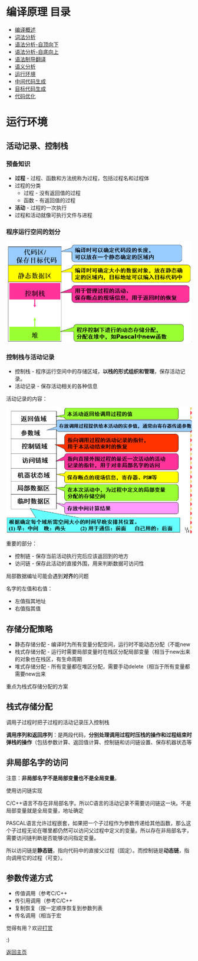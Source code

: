 # 编译原理 目录

- [编译概述](1.md)
- [词法分析](2.md)
- [语法分析-自顶向下](3.md)
- [语法分析-自底向上](4.md)
- [语法制导翻译](5.md)
- [语义分析](6.md)
- [运行环境](7.md)
- [中间代码生成](8.md)
- [目标代码生成](9.md)
- [代码优化](10.md)

# 运行环境

## 活动记录、控制栈

### 预备知识

- **过程** - 过程、函数和方法统称为过程，包括过程名和过程体
- 过程的分类
  - 过程 - 没有返回值的过程
  - 函数 - 有返回值的过程
- **活动** - 过程的一次执行
- 过程和活动就像可执行文件与进程

### 程序运行空间的划分

![7-1](img/7-1.png)

### 控制栈与活动记录

- 控制栈 - 程序运行空间中的存储区域，**以栈的形式组织和管理**，保存活动记录。
- 活动记录 - 保存活动相关的各种信息

活动记录的内容：

![7-2](img/7-2.png)

重要的部分：
- 控制链 - 保存当前活动执行完后应该返回到的地方
- 访问链 - 保存此活动的直接外围，用来判断数据可访问性

局部数据编址可能会遇到**对齐**的问题

名字的左值和右值：
- 左值指其地址
- 右值指其值

## 存储分配策略

- 静态存储分配 - 编译时为所有变量分配空间，运行时不能动态分配（不能new
- 栈式存储分配 - 运行时需要局部变量时在栈区分配局部变量（相当于new出来的对象也在栈区，有生命周期
- 堆式存储分配 - 所有变量都在堆区分配，需要手动delete（相当于所有变量都需要new出来

重点为栈式存储分配的方案

## 栈式存储分配

调用子过程时把子过程的活动记录压入控制栈

**调用序列和返回序列**：是两段代码，**分别处理调用过程时压栈的操作和过程结束时弹栈的操作**（包括参数计算、返回值计算、控制链和访问链设置、保存机器状态等

## 非局部名字的访问

注意：**非局部名字不是局部变量也不是全局变量**。

使用访问链实现

C/C++语言不存在非局部名字。所以C语言的活动记录不需要访问链这一块。不是局部变量就是全局变量，地址确定

PASCAL语言允许过程嵌套，如果把一个子过程作为参数传递给其他函数，那么这个子过程无论在哪里都仍然可以访问父过程中定义的变量。所以存在非局部名字，需要访问链判断是否能够访问指定变量。

所以访问链是**静态链**，指向代码中的直接父过程（固定）。而控制链是**动态链**，指向调用它的过程（可变）。

## 参数传递方式

- 传值调用（参考C/C++
- 传引用调用（参考C/C++
- 复制恢复（按一定顺序恢复到参数列表
- 传名调用（相当于宏

觉得有用？欢迎[打赏](../../../donate.md)

:)

[返回主页](../../../index.md)